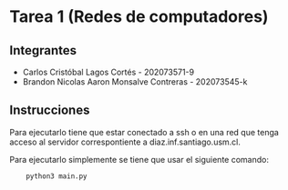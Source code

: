 # Tarea 1 (Redes de computadores)
## Integrantes
- Carlos Cristóbal Lagos Cortés - 202073571-9
- Brandon Nicolas Aaron Monsalve Contreras - 202073545-k

## Instrucciones
Para ejecutarlo tiene que estar conectado a ssh o en una red que tenga acceso al servidor 
correspontiente a diaz.inf.santiago.usm.cl.

Para ejecutarlo simplemente se tiene que usar el siguiente comando:
```py
    python3 main.py
```
